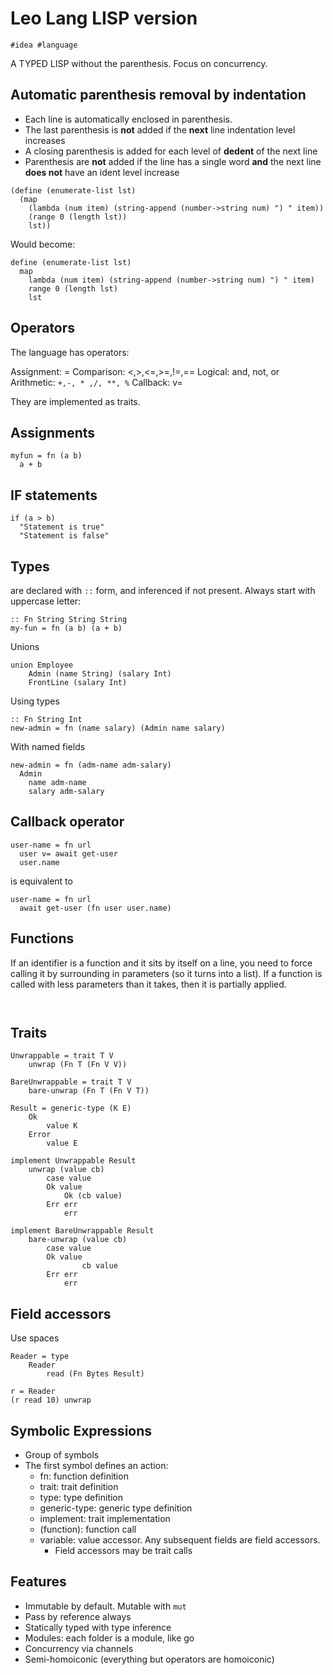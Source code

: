 # Leo Lang LISP version

```
#idea #language
```

A TYPED LISP without the parenthesis. Focus on concurrency.

## Automatic parenthesis removal by indentation

* Each line is automatically enclosed in parenthesis.
* The last parenthesis is **not** added if the **next** line indentation level increases
* A closing parenthesis is added for each level of **dedent** of the next line
* Parenthesis are **not** added if the line has a single word **and** the next line **does not** have an ident level increase

```
(define (enumerate-list lst)
  (map 
    (lambda (num item) (string-append (number->string num) ") " item)) 
    (range 0 (length lst))
    lst))
```

Would become:

```
define (enumerate-list lst)
  map 
    lambda (num item) (string-append (number->string num) ") " item) 
    range 0 (length lst)
    lst
```

## Operators

The language has operators:

Assignment: =
Comparison: <,>,<=,>=,!=,==
Logical: and, not, or
Arithmetic: `+,-, * ,/, **, %`
Callback: v=

They are implemented as traits.

## Assignments

```
myfun = fn (a b)
  a + b
```

## IF statements

```
if (a > b)
  "Statement is true"
  "Statement is false"
```

## Types

are declared with `::` form, and inferenced if not present. Always start with uppercase letter:

```
:: Fn String String String
my-fun = fn (a b) (a + b)
```

Unions

```
union Employee
    Admin (name String) (salary Int)
    FrontLine (salary Int)
``` 

Using types

```
:: Fn String Int
new-admin = fn (name salary) (Admin name salary)
```

With named fields

```
new-admin = fn (adm-name adm-salary)
  Admin
    name adm-name
    salary adm-salary
```

## Callback operator

```
user-name = fn url
  user v= await get-user
  user.name 
```

is equivalent to

```
user-name = fn url
  await get-user (fn user user.name)
```

## Functions

If an identifier is a function and it sits by itself on a line, you need to force calling it by surrounding in parameters (so it turns into a list).
If a function is called with less parameters than it takes, then it is partially applied.

```


```

## Traits

```
Unwrappable = trait T V
    unwrap (Fn T (Fn V V))

BareUnwrappable = trait T V
    bare-unwrap (Fn T (Fn V T))

Result = generic-type (K E)
    Ok
        value K
    Error
        value E

implement Unwrappable Result
    unwrap (value cb)
        case value
	    Ok value
	        Ok (cb value)
	    Err err
	        err

implement BareUnwrappable Result
    bare-unwrap (value cb)
        case value
	    Ok value
                cb value
	    Err err
	        err
```

## Field accessors

Use spaces

```
Reader = type
    Reader
        read (Fn Bytes Result)

r = Reader
(r read 10) unwrap
```

## Symbolic Expressions

* Group of symbols
* The first symbol defines an action:
  * fn: function definition
  * trait: trait definition
  * type: type definition
  * generic-type: generic type definition
  * implement: trait implementation
  * (function): function call
  * variable: value accessor. Any subsequent fields are field accessors.
    * Field accessors may be trait calls 

## Features

* Immutable by default. Mutable with `mut`
* Pass by reference always
* Statically typed with type inference
* Modules: each folder is a module, like go
* Concurrency via channels
* Semi-homoiconic (everything but operators are homoiconic)
